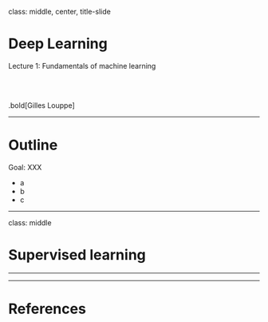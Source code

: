 class: middle, center, title-slide

# Deep Learning

Lecture 1: Fundamentals of machine learning

<br><br>

.bold[Gilles Louppe]

---

# Outline

Goal: XXX

- a
- b
- c

---

class: middle

# Supervised learning

---

---

# References
